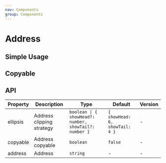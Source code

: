 ```yaml
---
nav: Components
group: Components
---
```


# Address

## Simple Usage

<code src="./demos/simple.tsx"></code>

## Copyable

<code src="./demos/copyable.tsx"></code>

## API

| Property | Description | Type | Default | Version |
| --- | --- | --- | --- | --- |
| ellipsis | Address clipping strategy | `boolean \| { showHead?: number, showTail?: number }` | `{ showHead: 6, showTail: 4 }` | - |
| copyable | Address copyable | `boolean` | `false` | - |
| address | Address | `string` | - | - |